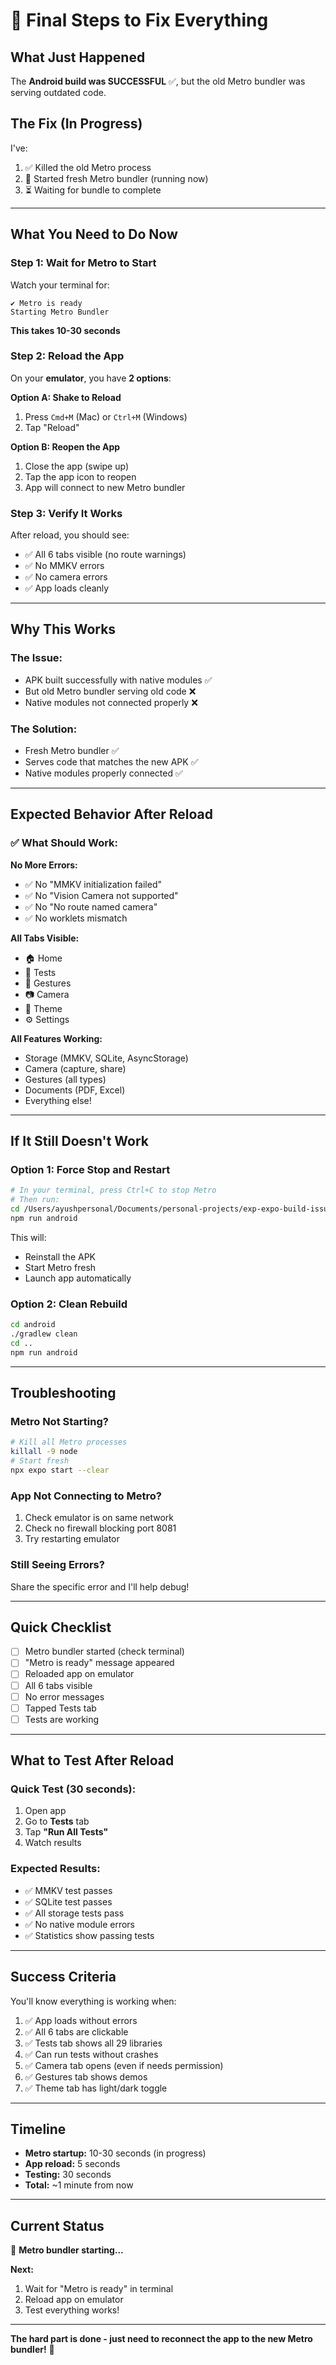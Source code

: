# 🎯 Final Steps to Fix Everything

## What Just Happened

The **Android build was SUCCESSFUL** ✅, but the old Metro bundler was serving outdated code.

## The Fix (In Progress)

I've:
1. ✅ Killed the old Metro process
2. 🔄 Started fresh Metro bundler (running now)
3. ⏳ Waiting for bundle to complete

---

## What You Need to Do Now

### Step 1: Wait for Metro to Start

Watch your terminal for:
```
✔ Metro is ready
Starting Metro Bundler
```

**This takes 10-30 seconds**

### Step 2: Reload the App

On your **emulator**, you have **2 options**:

**Option A: Shake to Reload**
1. Press `Cmd+M` (Mac) or `Ctrl+M` (Windows)
2. Tap "Reload"

**Option B: Reopen the App**
1. Close the app (swipe up)
2. Tap the app icon to reopen
3. App will connect to new Metro bundler

### Step 3: Verify It Works

After reload, you should see:
- ✅ All 6 tabs visible (no route warnings)
- ✅ No MMKV errors
- ✅ No camera errors
- ✅ App loads cleanly

---

## Why This Works

### The Issue:
- APK built successfully with native modules ✅
- But old Metro bundler serving old code ❌
- Native modules not connected properly ❌

### The Solution:
- Fresh Metro bundler ✅
- Serves code that matches the new APK ✅
- Native modules properly connected ✅

---

## Expected Behavior After Reload

### ✅ What Should Work:

**No More Errors:**
- ✅ No "MMKV initialization failed"
- ✅ No "Vision Camera not supported"
- ✅ No "No route named camera"
- ✅ No worklets mismatch

**All Tabs Visible:**
- 🏠 Home
- 🧪 Tests
- 👋 Gestures
- 📷 Camera
- 🎨 Theme
- ⚙️ Settings

**All Features Working:**
- Storage (MMKV, SQLite, AsyncStorage)
- Camera (capture, share)
- Gestures (all types)
- Documents (PDF, Excel)
- Everything else!

---

## If It Still Doesn't Work

### Option 1: Force Stop and Restart

```bash
# In your terminal, press Ctrl+C to stop Metro
# Then run:
cd /Users/ayushpersonal/Documents/personal-projects/exp-expo-build-issue/nexus-skeleton
npm run android
```

This will:
- Reinstall the APK
- Start Metro fresh
- Launch app automatically

### Option 2: Clean Rebuild

```bash
cd android
./gradlew clean
cd ..
npm run android
```

---

## Troubleshooting

### Metro Not Starting?

```bash
# Kill all Metro processes
killall -9 node
# Start fresh
npx expo start --clear
```

### App Not Connecting to Metro?

1. Check emulator is on same network
2. Check no firewall blocking port 8081
3. Try restarting emulator

### Still Seeing Errors?

Share the specific error and I'll help debug!

---

## Quick Checklist

- [ ] Metro bundler started (check terminal)
- [ ] "Metro is ready" message appeared
- [ ] Reloaded app on emulator
- [ ] All 6 tabs visible
- [ ] No error messages
- [ ] Tapped Tests tab
- [ ] Tests are working

---

## What to Test After Reload

### Quick Test (30 seconds):

1. Open app
2. Go to **Tests** tab
3. Tap **"Run All Tests"**
4. Watch results

### Expected Results:

- ✅ MMKV test passes
- ✅ SQLite test passes
- ✅ All storage tests pass
- ✅ No native module errors
- ✅ Statistics show passing tests

---

## Success Criteria

You'll know everything is working when:

1. ✅ App loads without errors
2. ✅ All 6 tabs are clickable
3. ✅ Tests tab shows all 29 libraries
4. ✅ Can run tests without crashes
5. ✅ Camera tab opens (even if needs permission)
6. ✅ Gestures tab shows demos
7. ✅ Theme tab has light/dark toggle

---

## Timeline

- **Metro startup:** 10-30 seconds (in progress)
- **App reload:** 5 seconds
- **Testing:** 30 seconds
- **Total:** ~1 minute from now

---

## Current Status

🔄 **Metro bundler starting...**

**Next:**
1. Wait for "Metro is ready" in terminal
2. Reload app on emulator
3. Test everything works!

---

**The hard part is done - just need to reconnect the app to the new Metro bundler!** 🚀

